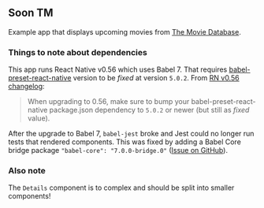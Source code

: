 ## Soon TM
Example app that displays upcoming movies from [The Movie Database](http://themoviedb.org/).

### Things to note about dependencies
This app runs React Native v0.56 which uses Babel 7. That requires [babel-preset-react-native](https://www.npmjs.com/package/babel-preset-react-native) version to be *fixed* at version `5.0.2`. 
From [RN v0.56 changelog](https://github.com/react-native-community/react-native-releases/blob/master/CHANGELOG.md#056): 
> When upgrading to 0.56, make sure to bump your babel-preset-react-native package.json dependency to `5.0.2` or newer (but still as *fixed* value).

After the upgrade to Babel 7, `babel-jest` broke and Jest could no longer run tests that rendered components. This was fixed by adding a Babel Core bridge package `"babel-core": "7.0.0-bridge.0"` ([Issue on GitHub](https://github.com/zeit/next.js/issues/4227)). 


### Also note
The `Details` component is to complex and should be split into smaller components!
